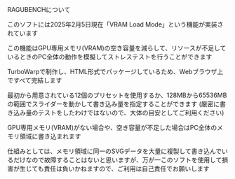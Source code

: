 RAGUBENCHについて

このソフトには2025年2月5日現在「VRAM Load Mode」という機能が実装されています

この機能はGPU専用メモリ(VRAM)の空き容量を減らして、リソースが不足しているときのPC全体の動作を模擬してストレステストを行うことができます


TurboWarpで制作し、HTML形式でパッケージしているため、Webブラウザ上ですべて完結します


最初から用意されている12個のプリセットを使用するか、128MBから65536MBの範囲でスライダーを動かして書き込み量を指定することができます (厳密に書き込み量のテストをしたわけではないので、大体の目安としてご利用ください)


GPU専用メモリ(VRAM)がない場合や、空き容量が不足した場合はPC全体のメモリ領域に書き込まれます

仕組みとしては、メモリ領域に同一のSVGデータを大量に複製して書き込んでいるだけなので故障することはないと思いますが、万が一このソフトを使用して損害が生じても責任は負いかねますので、ご利用は自己責任でお願いします

